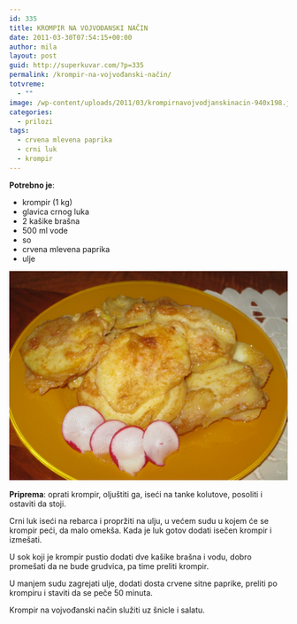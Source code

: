 ```yaml
---
id: 335
title: KROMPIR NA VOJVOĐANSKI NAČIN
date: 2011-03-30T07:54:15+00:00
author: mila
layout: post
guid: http://superkuvar.com/?p=335
permalink: /krompir-na-vojvođanski-način/
totvreme:
  - ""
image: /wp-content/uploads/2011/03/krompirnavojvodjanskinacin-940x198.jpg
categories:
  - prilozi
tags:
  - crvena mlevena paprika
  - crni luk
  - krompir
---
```

**Potrebno je**:

  * krompir (1 kg)
  * glavica crnog luka
  * 2 kašike brašna
  * 500 ml vode
  * so
  * crvena mlevena paprika
  * ulje

![krompir](/wp-content/uploads/2011/03/krompirnavojvodjanskinacin.jpg)

**Priprema**: oprati krompir, oljuštiti ga, iseći na tanke kolutove, posoliti i ostaviti da stoji.

Crni luk iseći na rebarca i propržiti na ulju, u većem sudu u kojem će se krompir peći, da malo omekša. Kada je luk gotov dodati isečen krompir i izmešati.

U sok koji je krompir pustio dodati dve kašike brašna i vodu, dobro promešati da ne bude grudvica, pa time preliti krompir.

U manjem sudu zagrejati ulje, dodati dosta crvene sitne paprike, preliti po krompiru i staviti da se peče 50 minuta.

Krompir na vojvođanski način služiti uz šnicle i salatu.